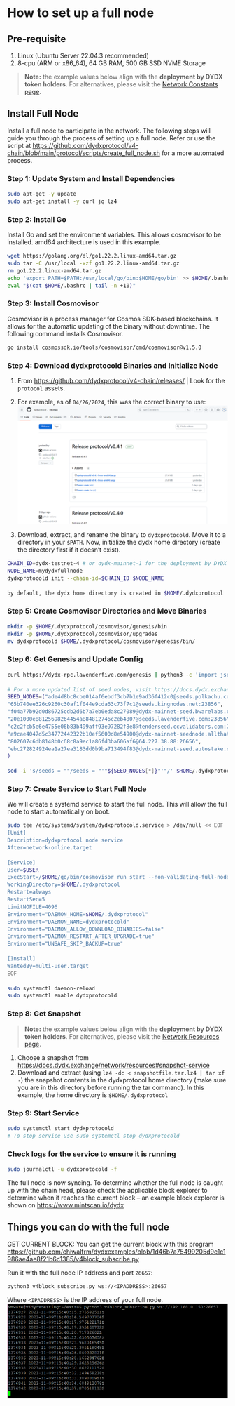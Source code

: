 # How to set up a full node

## Pre-requisite
1. Linux (Ubuntu Server 22.04.3 recommended)
2. 8-cpu (ARM or x86_64), 64 GB RAM, 500 GB SSD NVME Storage

> **Note:** the example values below align with the **deployment by DYDX token holders**. For alternatives, please visit the [Network Constants page](../infrastructure_providers-network/network_constants.mdx).

## Install Full Node
Install a full node to participate in the network.  The following steps will guide you through the process of setting up a full node. Refer or use the script at https://github.com/dydxprotocol/v4-chain/blob/main/protocol/scripts/create_full_node.sh for a more automated process.

### Step 1: Update System and Install Dependencies

```bash
sudo apt-get -y update
sudo apt-get install -y curl jq lz4
```

### Step 2: Install Go
Install Go and set the environment variables.  This allows cosmovisor to be installed. amd64 architecture is used in this example.
```bash
wget https://golang.org/dl/go1.22.2.linux-amd64.tar.gz
sudo tar -C /usr/local -xzf go1.22.2.linux-amd64.tar.gz
rm go1.22.2.linux-amd64.tar.gz
echo 'export PATH=$PATH:/usr/local/go/bin:$HOME/go/bin' >> $HOME/.bashrc
eval "$(cat $HOME/.bashrc | tail -n +10)"
```

### Step 3: Install Cosmovisor
Cosmovisor is a process manager for Cosmos SDK-based blockchains. It allows for the automatic updating of the binary without downtime.  The following command installs Cosmovisor.
```bash
go install cosmossdk.io/tools/cosmovisor/cmd/cosmovisor@v1.5.0
```

### Step 4: Download dydxprotocold Binaries and Initialize Node
1. From https://github.com/dydxprotocol/v4-chain/releases/ | Look for the `protocol` assets.

2. For example, as of `04/26/2024`, this was the correct binary to use:
![dYdX Protocol Binary](../../artifacts/how_to_set_up_full_node_binary_download.png)
3. Download, extract, and rename the binary to `dydxprotocold`.  Move it to a directory in your `$PATH`.  Now, initialize the dydx home  directory (create the directory first if it doesn’t exist).
```bash
CHAIN_ID=dydx-testnet-4 # or dydx-mainnet-1 for the deployment by DYDX token holders
NODE_NAME=mydydxfullnode
dydxprotocold init --chain-id=$CHAIN_ID $NODE_NAME

by default, the dydx home directory is created in $HOME/.dydxprotocol
```

### Step 5: Create Cosmovisor Directories and Move Binaries

```bash
mkdir -p $HOME/.dydxprotocol/cosmovisor/genesis/bin
mkdir -p $HOME/.dydxprotocol/cosmovisor/upgrades
mv dydxprotocold $HOME/.dydxprotocol/cosmovisor/genesis/bin/
```

### Step 6: Get Genesis and Update Config

```bash
curl https://dydx-rpc.lavenderfive.com/genesis | python3 -c 'import json,sys;print(json.dumps(json.load(sys.stdin)["result"]["genesis"], indent=2))' > $WORKDIR/config/genesis.json

# For a more updated list of seed nodes, visit https://docs.dydx.exchange/network/resources#seed-nodes
SEED_NODES=("ade4d8bc8cbe014af6ebdf3cb7b1e9ad36f412c0@seeds.polkachu.com:23856", 
"65b740ee326c9260c30af1f044e9cda63c73f7c1@seeds.kingnodes.net:23856", 
"f04a77b92d0d86725cdb2d6b7a7eb0eda8c27089@dydx-mainnet-seed.bwarelabs.com:36656",
"20e1000e88125698264454a884812746c2eb4807@seeds.lavenderfive.com:23856",
"c2c2fcb5e6e4755e06b83b499aff93e97282f8e8@tenderseed.ccvalidators.com:26401",
"a9cae4047d5c34772442322b10ef5600d8e54900@dydx-mainnet-seednode.allthatnode.com:26656",
"802607c6db8148b0c68c8a9ec1a86fd3ba606af6@64.227.38.88:26656",
"ebc272824924ea1a27ea3183dd0b9ba713494f83@dydx-mainnet-seed.autostake.com:27366"
)

sed -i 's/seeds = ""/seeds = "'"${SEED_NODES[*]}"'"/' $HOME/.dydxprotocol/config/config.toml
```

### Step 7: Create Service to Start Full Node

We will create a systemd service to start the full node.  This will allow the full node to start automatically on boot.

```bash
sudo tee /etc/systemd/system/dydxprotocold.service > /dev/null << EOF
[Unit]
Description=dydxprotocol node service
After=network-online.target

[Service]
User=$USER
ExecStart=/$HOME/go/bin/cosmovisor run start --non-validating-full-node=true
WorkingDirectory=$HOME/.dydxprotocol
Restart=always
RestartSec=5
LimitNOFILE=4096
Environment="DAEMON_HOME=$HOME/.dydxprotocol"
Environment="DAEMON_NAME=dydxprotocold"
Environment="DAEMON_ALLOW_DOWNLOAD_BINARIES=false"
Environment="DAEMON_RESTART_AFTER_UPGRADE=true"
Environment="UNSAFE_SKIP_BACKUP=true"

[Install]
WantedBy=multi-user.target
EOF

sudo systemctl daemon-reload
sudo systemctl enable dydxprotocold

```

### Step 8: Get Snapshot
> **Note:** the example values below align with the **deployment by DYDX token holders**. For alternatives, please visit the [Network Resources page](../infrastructure_providers-network/resources.mdx).

1. Choose a snapshot from https://docs.dydx.exchange/network/resources#snapshot-service
2. Download and extract (using `lz4 -dc < snapshotfile.tar.lz4 | tar xf -`) the snapshot contents in the dydxprotocol home directory (make sure you are in this directory before running the tar command). In this example, the home directory is `$HOME/.dydxprotocol`

### Step 9: Start Service

```bash
sudo systemctl start dydxprotocold
# To stop service use sudo systemctl stop dydxprotocold
```

### Check logs for the service to ensure it is running

```bash
sudo journalctl -u dydxprotocold -f
```
The full node is now syncing. To determine whether the full node is caught up with the chain head, please check the applicable block explorer to determine when it reaches the current block – an example block explorer is shown on https://www.mintscan.io/dydx

## Things you can do with the full node
GET CURRENT BLOCK: You can get the current block with this program https://github.com/chiwalfrm/dydxexamples/blob/1d46b7a75499205d9c1c1986ae4ae8f21b6c1385/v4block_subscribe.py

Run it with the full node IP address and port `26657`:
```bash
python3 v4block_subscribe.py ws://<IPADDRESS>:26657
```
Where `<IPADDRESS>` is the IP address of your full node.
![Full node usage example](../../artifacts/how_to_set_up_full_node_usage_example.png)